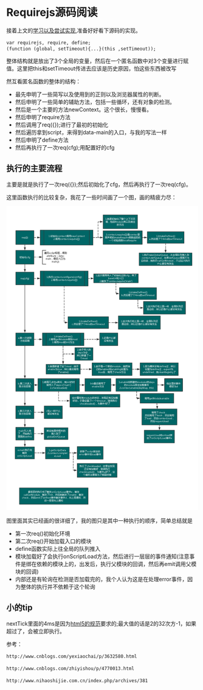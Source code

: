 # Requirejs源码阅读
接着上文的[学习以及尝试实现](https://github.com/panyifei/learning/blob/master/框架以及规范/模块引入/Requirejs学习以及实现.md),准备好好看下源码的实现。

```
var requirejs, require, define;
(function (global, setTimeout){...}(this ,setTimeout));
```

整体结构就是放出了3个全局的变量，然后在一个匿名函数中对3个变量进行赋值。这里把this和setTimeout传进去应该是历史原因，怕这些东西被改写

然互看匿名函数的整体的结构：

 - 最先申明了一些简写以及使用到的正则以及浏览器属性的判断。
 - 然后申明了一些简单的辅助方法，包括一些循环，还有对象的检测。
 - 然后是一个主要的方法newContext。这个很长，慢慢看。
 - 然后申明了require方法
 - 然后调用了req({});进行了最初的初始化
 - 然后遍历拿到script，来得到data-main的入口，与我的写法一样
 - 然后申明了define方法
 - 然后再执行了一次req(cfg);用配置好的cfg

## 执行的主要流程
主要是就是执行了一次req({});然后初始化了cfg，然后再执行了一次req(cfg)。

这里函数执行的比较复杂，我花了一些时间画了一个图，画的精疲力尽：

<img alt="requirejs实现整理" width='800px' src="pics//requirejs.png" />

图里面其实已经画的很详细了，我的图只是其中一种执行的顺序，简单总结就是

 - 第一次req()初始化环境
 - 第二次req()开始加载入口的模块
 - define函数实际上往全局的队列推入
 - 模块加载好了会执行onScriptLoad方法，然后进行一层层的事件通知(注意事件是绑在依赖的模块上的，出发后，执行父模块的回调，然后再emit调用父模块的回调)
 - 内部还是有轮询在检测是否加载完的，我个人认为这是在处理error事件，因为整体的执行并不依赖于这个轮询

 ## 小的tip
 nextTick里面的4ms是因为[html5的规范](https://html.spec.whatwg.org/multipage/webappapis.html#timers)要求的;最大值的话是2的32次方-1，如果超过了，会被立即执行。

参考：

    http://www.cnblogs.com/yexiaochai/p/3632580.html

    http://www.cnblogs.com/zhiyishou/p/4770013.html

    http://www.nihaoshijie.com.cn/index.php/archives/381
